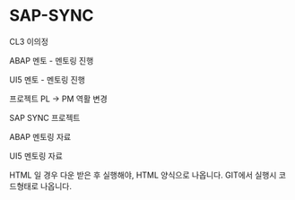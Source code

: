 # SAP-SYNC

CL3 이의정

ABAP 멘토 - 멘토링 진행

UI5 멘토 - 멘토링 진행

프로젝트 PL -> PM 역활 변경


SAP SYNC 프로젝트 

ABAP 멘토링 자료

UI5 멘토링 자료

HTML 일 경우 다운 받은 후 실행해야, HTML 양식으로 나옵니다. GIT에서 실행시 코드형태로 나옵니다.
